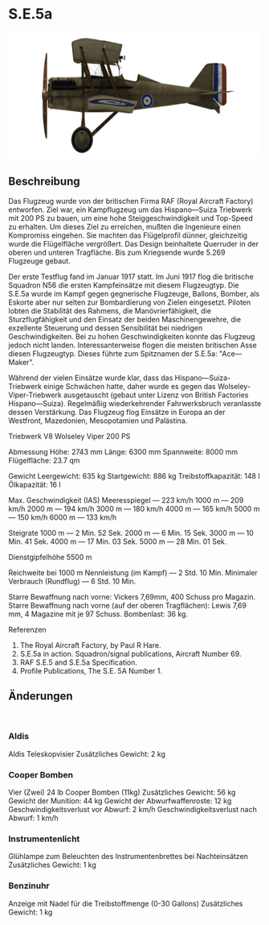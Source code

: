 # S.E.5a

![se5a](../images/se5a.png)

## Beschreibung

Das Flugzeug wurde von der britischen Firma RAF (Royal Aircraft Factory) entworfen. Ziel war, ein Kampflugzeug um das Hispano—Suiza Triebwerk mit 200 PS zu bauen, um eine hohe Steiggeschwindigkeit und Top-Speed zu erhalten. Um dieses Ziel zu erreichen, mußten die Ingenieure einen Kompromiss eingehen. Sie machten das Flügelprofil dünner, gleichzeitig wurde die Flügelfläche vergrößert. Das Design beinhaltete Querruder in der oberen und unteren Tragfläche. Bis zum Kriegsende wurde 5.269 Flugzeuge gebaut.

Der erste Testflug fand im Januar 1917 statt. Im Juni 1917 flog die britische Squadron N56 die ersten Kampfeinsätze mit diesem Flugzeugtyp. Die S.E.5a wurde im Kampf gegen gegnerische Flugzeuge, Ballons, Bomber, als Eskorte aber nur selten zur Bombardierung von Zielen eingesetzt. Piloten lobten die Stabilität des Rahmens, die Manövrierfähigkeit, die Sturzflugfähigkeit und den Einsatz der beiden Maschinengewehre, die exzellente Steuerung und dessen Sensibilität bei niedrigen Geschwindigkeiten. Bei zu hohen Geschwindigkeiten konnte das Flugzeug jedoch nicht landen. Interessanterweise flogen die meisten britischen Asse diesen Flugzeugtyp. Dieses führte zum Spitznamen der S.E.5a: "Ace—Maker".

Während der vielen Einsätze wurde klar, dass das Hispano—Suiza-Triebwerk einige Schwächen hatte, daher wurde es gegen das Wolseley-Viper-Triebwerk ausgetauscht (gebaut unter Lizenz von British Factories Hispano—Suiza). Regelmäßig wiederkehrender Fahrwerksbruch veranlasste dessen  Verstärkung. Das Flugzeug flog Einsätze in Europa an der Westfront, Mazedonien, Mesopotamien und Palästina.


Triebwerk V8 Wolseley Viper 200 PS

Abmessung
Höhe: 2743 mm
Länge: 6300 mm
Spannweite: 8000 mm
Flügelfläche: 23.7 qm

Gewicht
Leergewicht: 635 kg
Startgewicht: 886 kg
Treibstoffkapazität: 148 l
Ölkapazität: 16 l

Max. Geschwindigkeit (IAS)
Meeresspiegel — 223 km/h
1000 m — 209 km/h
2000 m — 194 km/h
3000 m — 180 km/h
4000 m — 165 km/h
5000 m — 150 km/h
6000 m — 133 km/h

Steigrate
1000 m —  2 Min. 52 Sek.
2000 m —  6 Min. 15 Sek.
3000 m — 10 Min. 41 Sek.
4000 m — 17 Min. 03 Sek.
5000 m — 28 Min. 01 Sek.

Dienstgipfelhöhe 5500 m

Reichweite bei 1000 m
Nennleistung (im Kampf) — 2 Std. 10 Min.
Minimaler Verbrauch (Rundflug) — 6 Std. 10 Min.

Starre Bewaffnung nach vorne: Vickers 7,69mm, 400 Schuss pro Magazin.
Starre Bewaffnung nach vorne (auf der oberen Tragflächen): Lewis 7,69 mm, 4 Magazine mit je 97 Schuss.
Bombenlast:  36 kg.

Referenzen
1) The Royal Aircraft Factory, by Paul R Hare.
2) S.E.5a in action. Squadron/signal publications, Aircraft Number 69.
3) RAF S.E.5 and S.E.5a Specification.
4) Profile Publications, The S.E. 5A Number 1.

## Änderungen
﻿

### Aldis

Aldis Teleskopvisier
Zusätzliches Gewicht: 2 kg
﻿

### Cooper Bomben

Vier (Zwei) 24 lb Cooper Bomben (11kg)
Zusätzliches Gewicht: 56 kg
Gewicht der Munition: 44 kg
Gewicht der Abwurfwaffenroste: 12 kg
Geschwindigkeitsverlust vor Abwurf: 2 km/h
Geschwindigkeitsverlust nach Abwurf: 1 km/h
﻿

### Instrumentenlicht

Glühlampe zum Beleuchten des Instrumentenbrettes bei Nachteinsätzen
Zusätzliches Gewicht: 1 kg
﻿

### Benzinuhr

Anzeige mit Nadel für die Treibstoffmenge (0-30 Gallons)
Zusätzliches Gewicht: 1 kg
